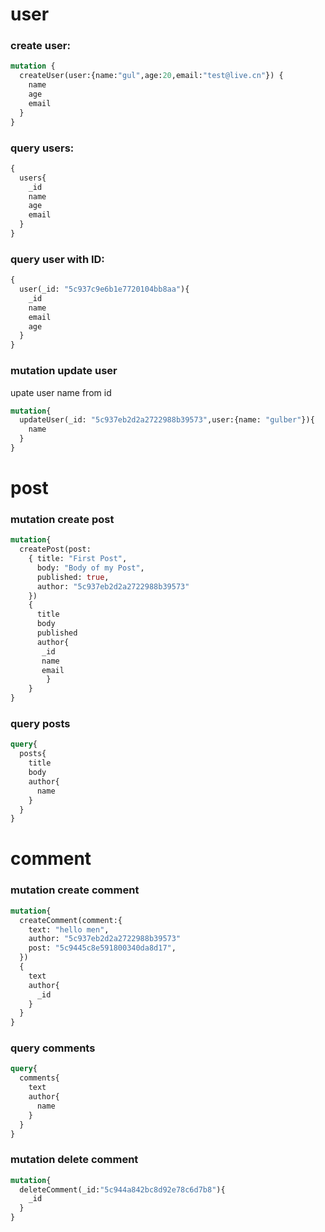 # user

### create user:
```graphql
mutation {
  createUser(user:{name:"gul",age:20,email:"test@live.cn"}) {
    name
    age
    email
  }
}
```
### query users:
```graphql
{
  users{
    _id
    name
    age
    email
  }
}
```
### query user with ID:
```graphql
{
  user(_id: "5c937c9e6b1e7720104bb8aa"){
    _id
    name
    email
    age
  }
}
```
### mutation update user
upate user name from id
```graphql
mutation{
  updateUser(_id: "5c937eb2d2a2722988b39573",user:{name: "gulber"}){
    name
  }
}
```

# post

### mutation create post
```graphql
mutation{
  createPost(post:
    { title: "First Post",
      body: "Body of my Post",
      published: true,
      author: "5c937eb2d2a2722988b39573"
    })
  	{
      title
      body
      published
      author{
       _id
       name
       email
    	}
    }
}
```
### query posts
```graphql
query{
  posts{
    title
    body
    author{
      name
    }
  }
}
```

# comment

### mutation create comment
```graphql
mutation{
  createComment(comment:{
    text: "hello men",
    author: "5c937eb2d2a2722988b39573"
    post: "5c9445c8e591800340da8d17",
  })
  {
    text
    author{
      _id
    }
  }
}
```
### query comments
```graphql
query{
  comments{
    text
    author{
      name
    }
  }
}
```
### mutation delete comment
```graphql
mutation{
  deleteComment(_id:"5c944a842bc8d92e78c6d7b8"){
    _id
  }
}
```
